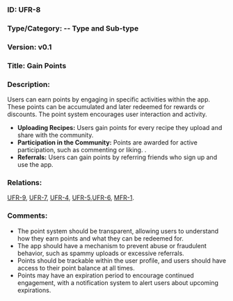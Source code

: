 ### ID: UFR-8 
 
### Type/Category: -- Type and Sub-type

### Version: v0.1
 
### Title: Gain Points 
  
### Description: 

Users can earn points by engaging in specific activities within the app. These points can be accumulated and later redeemed for rewards or discounts. The point system encourages user interaction and activity.

* **Uploading Recipes:** Users gain points for every recipe they upload and share with the community.
* **Participation in the Community:** Points are awarded for active participation, such as commenting or liking. .
* **Referrals:** Users can gain points by referring friends who sign up and use the app.

### Relations:
[UFR-9](https://github.com/carmensat/RECIPE-ROULETTE/blob/main/REQUIREMENTS/UFR-9.md), [UFR-7](https://github.com/carmensat/RECIPE-ROULETTE/blob/main/REQUIREMENTS/UFR-7.md), [UFR-4](https://github.com/carmensat/RECIPE-ROULETTE/blob/main/REQUIREMENTS/UFR-4.md), [UFR-5](https://github.com/carmensat/RECIPE-ROULETTE/blob/main/REQUIREMENTS/UFR-5.md),[UFR-6](https://github.com/carmensat/RECIPE-ROULETTE/blob/main/REQUIREMENTS/UFR-6.md), [MFR-1](https://github.com/carmensat/RECIPE-ROULETTE/blob/main/REQUIREMENTS/MFR-1.md). 


### Comments: 
* The point system should be transparent, allowing users to understand how they earn points and what they can be redeemed for.
* The app should have a mechanism to prevent abuse or fraudulent behavior, such as spammy uploads or excessive referrals.
* Points should be trackable within the user profile, and users should have access to their point balance at all times.
* Points may have an expiration period to encourage continued engagement, with a notification system to alert users about upcoming expirations.

